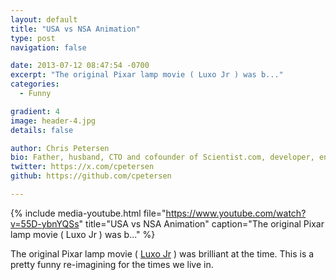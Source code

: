```yaml
---
layout: default
title: "USA vs NSA Animation"
type: post
navigation: false

date: 2013-07-12 08:47:54 -0700
excerpt: "The original Pixar lamp movie ( Luxo Jr ) was b..."
categories:
  - Funny

gradient: 4
image: header-4.jpg
details: false

author: Chris Petersen
bio: Father, husband, CTO and cofounder of Scientist.com, developer, entrepreneur and technologist.
twitter: https://x.com/cpetersen
github: https://github.com/cpetersen

---
```


{% include media-youtube.html file="https://www.youtube.com/watch?v=55D-ybnYQSs" title="USA vs NSA Animation" caption="The original Pixar lamp movie ( Luxo Jr ) was b..." %}

The original Pixar lamp movie ( [Luxo Jr](http://en.wikipedia.org/wiki/Luxo_Jr) ) was brilliant at the time. This is a pretty funny re-imagining for the times we live in.
